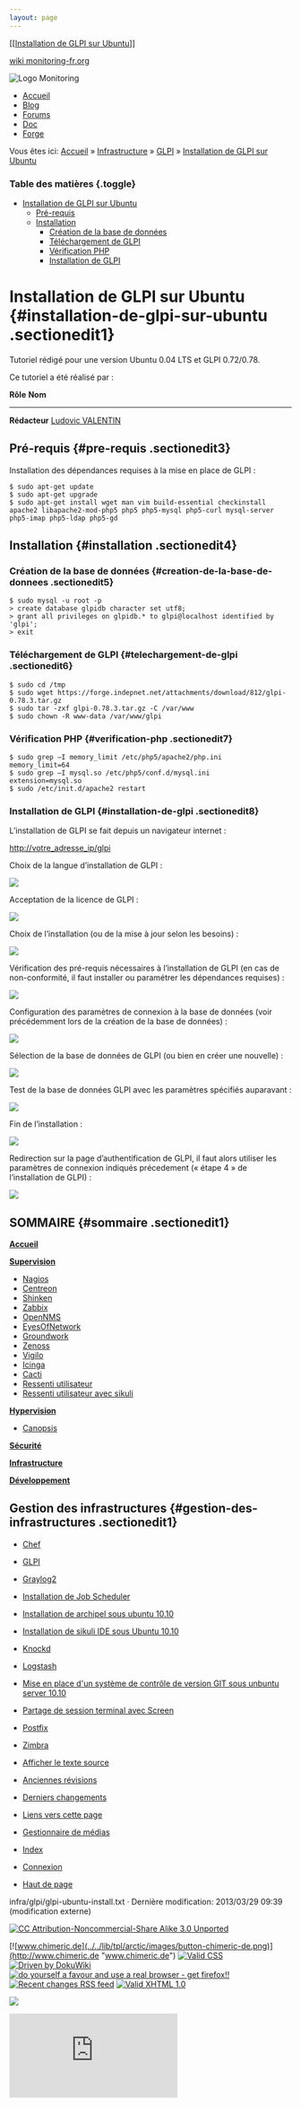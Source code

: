```yaml
---
layout: page
---
```


[[[Installation de GLPI sur
Ubuntu](glpi-ubuntu-install@do=backlink.html)]]

[wiki monitoring-fr.org](../../start.html "[ALT+H]")

![Logo Monitoring](../../lib/tpl/arctic/images/logo_monitoring.png)

-   [Accueil](../../index.html "Cliquez pour revenir |  l'accueil")
-   [Blog](http://www.monitoring-fr.org "Blog & News")
-   [Forums](http://forums.monitoring-fr.org "Forums")
-   [Doc](http://doc.monitoring-fr.org "Doc")
-   [Forge](https://github.com/monitoring-fr "Forge")

Vous êtes ici: [Accueil](../../start.html "start") »
[Infrastructure](../start.html "infra:start") »
[GLPI](start.html "infra:glpi:start") » [Installation de GLPI sur
Ubuntu](glpi-ubuntu-install.html "infra:glpi:glpi-ubuntu-install")

### Table des matières {.toggle}

-   [Installation de GLPI sur
    Ubuntu](glpi-ubuntu-install.html#installation-de-glpi-sur-ubuntu)
    -   [Pré-requis](glpi-ubuntu-install.html#pre-requis)
    -   [Installation](glpi-ubuntu-install.html#installation)
        -   [Création de la base de
            données](glpi-ubuntu-install.html#creation-de-la-base-de-donnees)
        -   [Téléchargement de
            GLPI](glpi-ubuntu-install.html#telechargement-de-glpi)
        -   [Vérification
            PHP](glpi-ubuntu-install.html#verification-php)
        -   [Installation de
            GLPI](glpi-ubuntu-install.html#installation-de-glpi)

Installation de GLPI sur Ubuntu {#installation-de-glpi-sur-ubuntu .sectionedit1}
===============================

Tutoriel rédigé pour une version Ubuntu 0.04 LTS et GLPI 0.72/0.78.

Ce tutoriel a été réalisé par :

  **Rôle**        **Nom**
  --------------- ---------------------------------------------------------------------------------------------------------------------------------------------------------
  **Rédacteur**   [Ludovic VALENTIN](http://www.monitoring-fr.org/community/members/ludovic-valentin/ "http://www.monitoring-fr.org/community/members/ludovic-valentin/")

Pré-requis {#pre-requis .sectionedit3}
----------

Installation des dépendances requises à la mise en place de GLPI :

~~~
$ sudo apt-get update
$ sudo apt-get upgrade
$ sudo apt-get install wget man vim build-essential checkinstall apache2 libapache2-mod-php5 php5 php5-mysql php5-curl mysql-server php5-imap php5-ldap php5-gd
~~~

Installation {#installation .sectionedit4}
------------

### Création de la base de données {#creation-de-la-base-de-donnees .sectionedit5}

~~~
$ sudo mysql -u root -p
> create database glpidb character set utf8;
> grant all privileges on glpidb.* to glpi@localhost identified by 'glpi';
> exit
~~~

### Téléchargement de GLPI {#telechargement-de-glpi .sectionedit6}

~~~
$ sudo cd /tmp
$ sudo wget https://forge.indepnet.net/attachments/download/812/glpi-0.78.3.tar.gz
$ sudo tar -zxf glpi-0.78.3.tar.gz -C /var/www
$ sudo chown -R www-data /var/www/glpi
~~~

### Vérification PHP {#verification-php .sectionedit7}

~~~
$ sudo grep –I memory_limit /etc/php5/apache2/php.ini
memory_limit=64
$ sudo grep –I mysql.so /etc/php5/conf.d/mysql.ini
extension=mysql.so
$ sudo /etc/init.d/apache2 restart
~~~

### Installation de GLPI {#installation-de-glpi .sectionedit8}

L’installation de GLPI se fait depuis un navigateur internet :

<http://votre_adresse_ip/glpi>

Choix de la langue d’installation de GLPI :

[![](../../assets/media/infra/glpi/glpi_install-01.png@w=700)](../../_detail/infra/glpi/glpi_install-01.png@id=infra%253Aglpi%253Aglpi-ubuntu-install.html "infra:glpi:glpi_install-01.png")

Acceptation de la licence de GLPI :

[![](../../assets/media/infra/glpi/glpi_install-02.png@w=700)](../../_detail/infra/glpi/glpi_install-02.png@id=infra%253Aglpi%253Aglpi-ubuntu-install.html "infra:glpi:glpi_install-02.png")

Choix de l’installation (ou de la mise à jour selon les besoins) :

[![](../../assets/media/infra/glpi/glpi_install-03.png@w=700)](../../_detail/infra/glpi/glpi_install-03.png@id=infra%253Aglpi%253Aglpi-ubuntu-install.html "infra:glpi:glpi_install-03.png")

Vérification des pré-requis nécessaires à l’installation de GLPI (en cas
de non-conformité, il faut installer ou paramétrer les dépendances
requises) :

[![](../../assets/media/infra/glpi/glpi_install-04.png@w=700)](../../_detail/infra/glpi/glpi_install-04.png@id=infra%253Aglpi%253Aglpi-ubuntu-install.html "infra:glpi:glpi_install-04.png")

Configuration des paramètres de connexion à la base de données (voir
précédemment lors de la création de la base de données) :

[![](../../assets/media/infra/glpi/glpi_install-05.png@w=700)](../../_detail/infra/glpi/glpi_install-05.png@id=infra%253Aglpi%253Aglpi-ubuntu-install.html "infra:glpi:glpi_install-05.png")

Sélection de la base de données de GLPI (ou bien en créer une nouvelle)
:

[![](../../assets/media/infra/glpi/glpi_install-06.png@w=700)](../../_detail/infra/glpi/glpi_install-06.png@id=infra%253Aglpi%253Aglpi-ubuntu-install.html "infra:glpi:glpi_install-06.png")

Test de la base de données GLPI avec les paramètres spécifiés auparavant
:

[![](../../assets/media/infra/glpi/glpi_install-07.png@w=700)](../../_detail/infra/glpi/glpi_install-07.png@id=infra%253Aglpi%253Aglpi-ubuntu-install.html "infra:glpi:glpi_install-07.png")

Fin de l’installation :

[![](../../assets/media/infra/glpi/glpi_install-08.png@w=700)](../../_detail/infra/glpi/glpi_install-08.png@id=infra%253Aglpi%253Aglpi-ubuntu-install.html "infra:glpi:glpi_install-08.png")

Redirection sur la page d’authentification de GLPI, il faut alors
utiliser les paramètres de connexion indiqués précedement (« étape 4 »
de l’installation de GLPI) :

[![](../../assets/media/infra/glpi/glpi_install-09.png@w=700)](../../_detail/infra/glpi/glpi_install-09.png@id=infra%253Aglpi%253Aglpi-ubuntu-install.html "infra:glpi:glpi_install-09.png")

SOMMAIRE {#sommaire .sectionedit1}
--------

**[Accueil](../../start.html "start")**

**[Supervision](../../supervision/start.html "supervision:start")**

-   [Nagios](../../nagios/start.html "nagios:start")
-   [Centreon](../../centreon/start.html "centreon:start")
-   [Shinken](../../shinken/start.html "shinken:start")
-   [Zabbix](../../zabbix/start.html "zabbix:start")
-   [OpenNMS](../../opennms/start.html "opennms:start")
-   [EyesOfNetwork](../../eyesofnetwork/start.html "eyesofnetwork:start")
-   [Groundwork](../../groundwork/start.html "groundwork:start")
-   [Zenoss](../../zenoss/start.html "zenoss:start")
-   [Vigilo](../../vigilo/start.html "vigilo:start")
-   [Icinga](../../icinga/start.html "icinga:start")
-   [Cacti](../../cacti/start.html "cacti:start")
-   [Ressenti
    utilisateur](../../supervision/eue/start.html "supervision:eue:start")
-   [Ressenti utilisateur avec
    sikuli](../../sikuli/eue/start.html "sikuli:eue:start")

**[Hypervision](../../hypervision/start.html "hypervision:start")**

-   [Canopsis](../../canopsis/start.html "canopsis:start")

**[Sécurité](../../securite/start.html "securite:start")**

**[Infrastructure](../start.html "infra:start")**

**[Développement](../../dev/start.html "dev:start")**

Gestion des infrastructures {#gestion-des-infrastructures .sectionedit1}
---------------------------

-   [Chef](../chef.html "infra:chef")
-   [GLPI](start.html "infra:glpi:start")
-   [Graylog2](../graylog2.html "infra:graylog2")
-   [Installation de Job
    Scheduler](../jobscheduler.html "infra:jobscheduler")
-   [Installation de archipel sous ubuntu
    10.10](../archipel.html "infra:archipel")
-   [Installation de sikuli IDE sous Ubuntu
    10.10](../sikuli.html "infra:sikuli")
-   [Knockd](../knockd.html "infra:knockd")
-   [Logstash](../logstash.html "infra:logstash")
-   [Mise en place d'un système de contrôle de version GIT sous unbuntu
    server 10.10](../git.html "infra:git")
-   [Partage de session terminal avec
    Screen](../screen.html "infra:screen")
-   [Postfix](../postfix.html "infra:postfix")
-   [Zimbra](../zimbra.html "infra:zimbra")

-   [Afficher le texte
    source](glpi-ubuntu-install@do=edit&rev=0.html "Afficher le texte source [V]")
-   [Anciennes
    révisions](glpi-ubuntu-install@do=revisions.html "Anciennes révisions [O]")
-   [Derniers
    changements](glpi-ubuntu-install@do=recent.html "Derniers changements [R]")
-   [Liens vers cette
    page](glpi-ubuntu-install@do=backlink.html "Liens vers cette page")
-   [Gestionnaire de
    médias](glpi-ubuntu-install@do=media.html "Gestionnaire de médias")
-   [Index](glpi-ubuntu-install@do=index.html "Index [X]")
-   [Connexion](glpi-ubuntu-install@do=login&sectok=6bca6bdf16f8880de3d6d3649db89a26.html "Connexion")
-   [Haut de
    page](glpi-ubuntu-install.html#dokuwiki__top "Haut de page [T]")

infra/glpi/glpi-ubuntu-install.txt · Dernière modification: 2013/03/29
09:39 (modification externe)

[![CC Attribution-Noncommercial-Share Alike 3.0
Unported](../../lib/images/license/button/cc-by-nc-sa.png)](http://creativecommons.org/licenses/by-nc-sa/3.0/)

[![www.chimeric.de](../../lib/tpl/arctic/images/button-chimeric-de.png)](http://www.chimeric.de "www.chimeric.de")
[![Valid
CSS](../../lib/tpl/arctic/images/button-css.png)](http://jigsaw.w3.org/css-validator/check/referer "Valid CSS")
[![Driven by
DokuWiki](../../lib/tpl/arctic/images/button-dw.png)](http://wiki.splitbrain.org/wiki:dokuwiki "Driven by DokuWiki")
[![do yourself a favour and use a real browser - get
firefox!!](../../lib/tpl/arctic/images/button-firefox.png)](http://www.firefox-browser.de "do yourself a favour and use a real browser - get firefox")
[![Recent changes RSS
feed](../../lib/tpl/arctic/images/button-rss.png)](../../feed.php "Recent changes RSS feed")
[![Valid XHTML
1.0](../../lib/tpl/arctic/images/button-xhtml.png)](http://validator.w3.org/check/referer "Valid XHTML 1.0")

![](../../lib/exe/indexer.php@id=infra%253Aglpi%253Aglpi-ubuntu-install&1424859535)

![](http://analytics.monitoring-fr.org/piwik.php?idsite=2)
